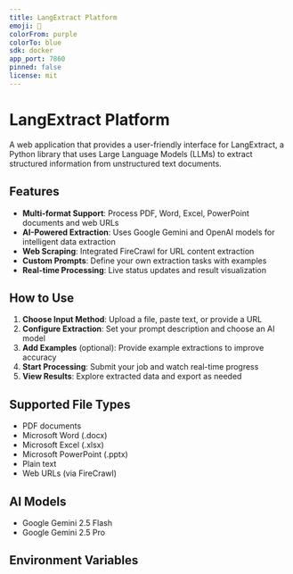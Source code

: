 ```yaml
---
title: LangExtract Platform
emoji: 🧠
colorFrom: purple
colorTo: blue
sdk: docker
app_port: 7860
pinned: false
license: mit
---
```


# LangExtract Platform

A web application that provides a user-friendly interface for LangExtract, a Python library that uses Large Language Models (LLMs) to extract structured information from unstructured text documents.

## Features

- **Multi-format Support**: Process PDF, Word, Excel, PowerPoint documents and web URLs
- **AI-Powered Extraction**: Uses Google Gemini and OpenAI models for intelligent data extraction
- **Web Scraping**: Integrated FireCrawl for URL content extraction
- **Custom Prompts**: Define your own extraction tasks with examples
- **Real-time Processing**: Live status updates and result visualization

## How to Use

1. **Choose Input Method**: Upload a file, paste text, or provide a URL
2. **Configure Extraction**: Set your prompt description and choose an AI model
3. **Add Examples** (optional): Provide example extractions to improve accuracy
4. **Start Processing**: Submit your job and watch real-time progress
5. **View Results**: Explore extracted data and export as needed

## Supported File Types

- PDF documents
- Microsoft Word (.docx)
- Microsoft Excel (.xlsx)
- Microsoft PowerPoint (.pptx)
- Plain text
- Web URLs (via FireCrawl)

## AI Models

- Google Gemini 2.5 Flash
- Google Gemini 2.5 Pro

## Environment Variables

